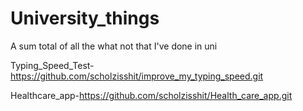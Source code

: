 # University_things
A sum total of all the what not that I've done in uni

Typing_Speed_Test-https://github.com/scholzisshit/improve_my_typing_speed.git

Healthcare_app-https://github.com/scholzisshit/Health_care_app.git
